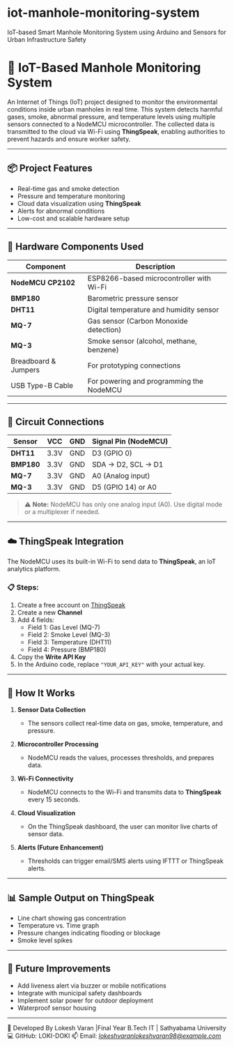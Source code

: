 # iot-manhole-monitoring-system
IoT-based Smart Manhole Monitoring System using Arduino and Sensors for Urban Infrastructure Safety

# 🚧 IoT-Based Manhole Monitoring System

An Internet of Things (IoT) project designed to monitor the environmental conditions inside urban manholes in real time. This system detects harmful gases, smoke, abnormal pressure, and temperature levels using multiple sensors connected to a NodeMCU microcontroller. The collected data is transmitted to the cloud via Wi-Fi using **ThingSpeak**, enabling authorities to prevent hazards and ensure worker safety.

---

## 📦 Project Features

- Real-time gas and smoke detection
- Pressure and temperature monitoring
- Cloud data visualization using **ThingSpeak**
- Alerts for abnormal conditions
- Low-cost and scalable hardware setup

---

## 🧰 Hardware Components Used

| Component               | Description                                   |
|-------------------------|-----------------------------------------------|
| **NodeMCU CP2102**      | ESP8266-based microcontroller with Wi-Fi      |
| **BMP180**              | Barometric pressure sensor                    |
| **DHT11**               | Digital temperature and humidity sensor       |
| **MQ-7**                | Gas sensor (Carbon Monoxide detection)        |
| **MQ-3**                | Smoke sensor (alcohol, methane, benzene)      |
| Breadboard & Jumpers    | For prototyping connections                   |
| USB Type-B Cable        | For powering and programming the NodeMCU      |

---

## 🔌 Circuit Connections

| Sensor      | VCC      | GND      | Signal Pin (NodeMCU) |
|-------------|----------|----------|------------------------|
| **DHT11**   | 3.3V     | GND      | D3 (GPIO 0)            |
| **BMP180**  | 3.3V     | GND      | SDA → D2, SCL → D1     |
| **MQ-7**    | 3.3V     | GND      | A0 (Analog input)      |
| **MQ-3**    | 3.3V     | GND      | D5 (GPIO 14) or A0     |

> ⚠️ **Note:** NodeMCU has only one analog input (A0). Use digital mode or a multiplexer if needed.

---

## ☁️ ThingSpeak Integration

The NodeMCU uses its built-in Wi-Fi to send data to **ThingSpeak**, an IoT analytics platform.

### 📋 Steps:
1. Create a free account on [ThingSpeak](https://thingspeak.com/)
2. Create a new **Channel**
3. Add 4 fields:
   - Field 1: Gas Level (MQ-7)
   - Field 2: Smoke Level (MQ-3)
   - Field 3: Temperature (DHT11)
   - Field 4: Pressure (BMP180)
4. Copy the **Write API Key**
5. In the Arduino code, replace `"YOUR_API_KEY"` with your actual key.

---

## 🔁 How It Works

1. **Sensor Data Collection**
   - The sensors collect real-time data on gas, smoke, temperature, and pressure.

2. **Microcontroller Processing**
   - NodeMCU reads the values, processes thresholds, and prepares data.

3. **Wi-Fi Connectivity**
   - NodeMCU connects to the Wi-Fi and transmits data to **ThingSpeak** every 15 seconds.

4. **Cloud Visualization**
   - On the ThingSpeak dashboard, the user can monitor live charts of sensor data.

5. **Alerts (Future Enhancement)**
   - Thresholds can trigger email/SMS alerts using IFTTT or ThingSpeak alerts.

---

## 📊 Sample Output on ThingSpeak

- Line chart showing gas concentration
- Temperature vs. Time graph
- Pressure changes indicating flooding or blockage
- Smoke level spikes

---

## 🧪 Future Improvements

- Add liveness alert via buzzer or mobile notifications
- Integrate with municipal safety dashboards
- Implement solar power for outdoor deployment
- Waterproof sensor housing

---

🙋 Developed By
Lokesh Varan
|Final Year B.Tech IT | Sathyabama University
💻 GitHub: LOKI-DOKI
📫 Email: *lokeshvaranlokeshvaran98@example.com*

